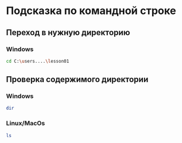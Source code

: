 # Подсказка по командной строке

## Переход в нужную директорию

### Windows

```sh
cd C:\users....\lesson01
```

## Проверка содержимого директории

### Windows

```sh
dir
```

### Linux/MacOs

```sh
ls
```

